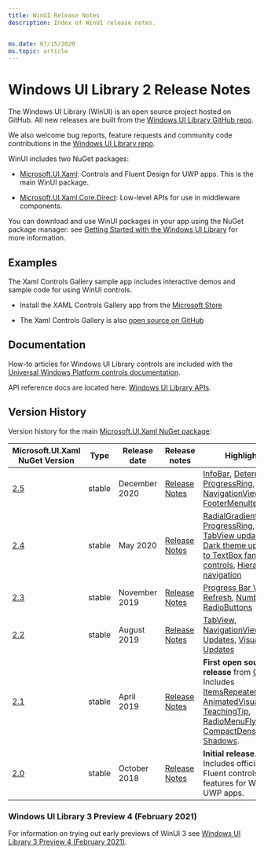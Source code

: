 ```yaml
---
title: WinUI Release Notes
description: Index of WinUI release notes.


ms.date: 07/15/2020
ms.topic: article
---
```


# Windows UI Library 2 Release Notes

The Windows UI Library (WinUI) is an open source project hosted on GitHub. All new releases are built from the [Windows UI Library GitHub repo](https://aka.ms/winui).

We also welcome bug reports, feature requests and community code contributions in the [Windows UI Library repo](https://aka.ms/winui).

WinUI includes two NuGet packages:

* [Microsoft.UI.Xaml](https://www.nuget.org/packages/Microsoft.UI.Xaml): Controls and Fluent Design for UWP apps. This is the main WinUI package.

* [Microsoft.UI.Xaml.Core.Direct](https://www.nuget.org/packages/Microsoft.UI.Xaml.Core.Direct): Low-level APIs for use in middleware components.

You can download and use WinUI packages in your app using the NuGet package manager: see [Getting Started with the Windows UI Library](/uwp/toolkits/winui/getting-started) for more information.

## Examples

The Xaml Controls Gallery sample app includes interactive demos and sample code for using WinUI controls.

* Install the XAML Controls Gallery app from the [Microsoft Store](
https://www.microsoft.com/p/xaml-controls-gallery/9msvh128x2zt)

* The Xaml Controls Gallery is also [open source on GitHub](
https://github.com/Microsoft/Xaml-Controls-Gallery)

## Documentation

How-to articles for Windows UI Library controls are included with the [Universal Windows Platform controls documentation](/windows/uwp/design/controls-and-patterns/).

API reference docs are located here: [Windows UI Library APIs](/windows/winui/api/).

## Version History

Version history for the main [Microsoft.UI.Xaml NuGet package](https://www.nuget.org/packages/Microsoft.UI.Xaml):

| Microsoft.UI.Xaml NuGet Version | Type | Release date | Release notes | Highlights |
| --- | --- | --- | --- | --- |
| [2.5](winui-2.5.md) | stable | December 2020 | [Release Notes](winui-2.5.md) | [InfoBar](winui-2.5.md#infobar), [Determinate ProgressRing](winui-2.5.md#determinate-progressring), [NavigationView FooterMenuItems](winui-2.5.md#navigationview-footermenuitems) |
| [2.4](winui-2.4.md) | stable | May 2020 | [Release Notes](winui-2.4.md) | [RadialGradientBrush](winui-2.4.md#radialgradientbrush), [ProgressRing](winui-2.4.md#progressring), [TabView updates](winui-2.4.md#tabview-updates), [Dark theme updates to TextBox family of controls](winui-2.4.md#dark-theme-updates-to-textbox-family-of-controls), [Hierarchical navigation](winui-2.4.md#hierarchical-navigation)  |
| [2.3](winui-2.3.md) | stable | November 2019 | [Release Notes](winui-2.3.md) | [Progress Bar Visual Refresh](winui-2.3.md#progress-bar-visual-refresh), [NumberBox](winui-2.3.md#numberbox), [RadioButtons](winui-2.3.md#radiobuttons) |
| [2.2](winui-2.2.md) | stable | August 2019 | [Release Notes](winui-2.2.md) | [TabView](winui-2.2.md#tabview), [NavigationView Updates](winui-2.2.md#navigationview-updates), [Visual Style Updates](winui-2.2.md#visual-style-updates)  |
| [2.1](winui-2.1.md) | stable | April 2019 | [Release Notes](winui-2.1.md) | **First open source release** from [GitHub](https://github.com/microsoft/microsoft-ui-xaml). Includes [ItemsRepeater](winui-2.1.md#itemsrepeater), [AnimatedVisualPlayer](winui-2.1.md#animatedvisualplayer), [TeachingTip](winui-2.1.md#teachingtip), [RadioMenuFlyoutItem](winui-2.1.md#radiomenuflyoutitem), [CompactDensity](winui-2.1.md#compactdensity), [Shadows](winui-2.1.md#shadows). |
| [2.0](winui-2.0.md) | stable | October 2018 | [Release Notes](winui-2.0.md) | **Initial release**. Includes official native Fluent controls and features for Windows UWP apps.  |

### Windows UI Library 3 Preview 4 (February 2021)

For information on trying out early previews of WinUI 3 see [Windows UI Library 3 Preview 4 (February 2021)](../../winui3/index.md).
